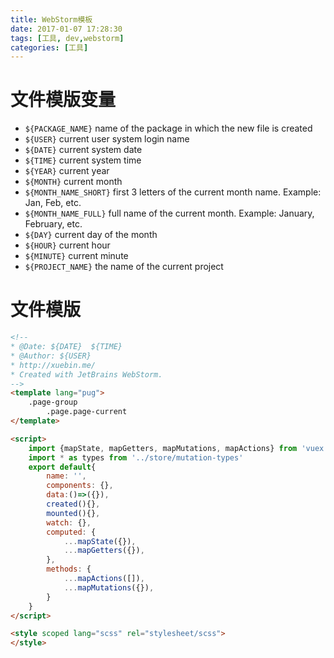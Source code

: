 ```yaml
---
title: WebStorm模板
date: 2017-01-07 17:28:30
tags: [工具, dev,webstorm]
categories: [工具]
---
```


# 文件模版变量

- `${PACKAGE_NAME}` name of the package in which the new file is created
- `${USER}` current user system login name
- `${DATE}` current system date
- `${TIME}` current system time
- `${YEAR}` current year
- `${MONTH}` current month
- `${MONTH_NAME_SHORT}` first 3 letters of the current month name. Example: Jan, Feb, etc.
- `${MONTH_NAME_FULL}` full name of the current month. Example: January, February, etc.
- `${DAY}` current day of the month
- `${HOUR}` current hour
- `${MINUTE}` current minute
- `${PROJECT_NAME}` the name of the current project

# 文件模版

```html
<!--
* @Date: ${DATE}  ${TIME}
* @Author: ${USER}
* http://xuebin.me/
* Created with JetBrains WebStorm.
-->
<template lang="pug">
    .page-group
        .page.page-current
</template>

<script>
    import {mapState, mapGetters, mapMutations, mapActions} from 'vuex'
    import * as types from '../store/mutation-types'
    export default{
        name: '',
        components: {},
        data:()=>({}),
        created(){},
        mounted(){},
        watch: {},
        computed: {
            ...mapState({}),
            ...mapGetters({}),
        },
        methods: {
            ...mapActions([]),
            ...mapMutations({}),
        }
    }
</script>

<style scoped lang="scss" rel="stylesheet/scss">
</style>
```
